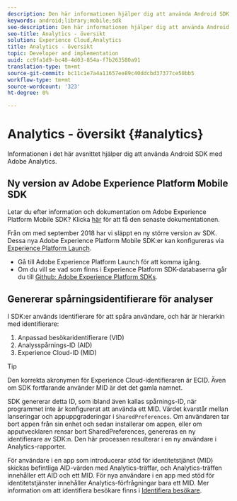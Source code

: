 ```yaml
---
description: Den här informationen hjälper dig att använda Android SDK med Adobe Analytics.
keywords: android;library;mobile;sdk
seo-description: Den här informationen hjälper dig att använda Android SDK med Adobe Analytics.
seo-title: Analytics - översikt
solution: Experience Cloud,Analytics
title: Analytics - översikt
topic: Developer and implementation
uuid: cc9fa1d9-bc48-4d03-854a-f7b263580a91
translation-type: tm+mt
source-git-commit: bc11c1e7a4a11657ee89c40ddcbd37377ce50bb5
workflow-type: tm+mt
source-wordcount: '323'
ht-degree: 0%

---
```



# Analytics - översikt {#analytics}

Informationen i det här avsnittet hjälper dig att använda Android SDK med Adobe Analytics.

## Ny version av Adobe Experience Platform Mobile SDK

Letar du efter information och dokumentation om Adobe Experience Platform Mobile SDK? Klicka [här](https://aep-sdks.gitbook.io/docs/) för att få den senaste dokumentationen.

Från om med september 2018 har vi släppt en ny större version av SDK. Dessa nya Adobe Experience Platform Mobile SDK:er kan konfigureras via [Experience Platform Launch](https://www.adobe.com/experience-platform/launch.html).

* Gå till Adobe Experience Platform Launch för att komma igång.
* Om du vill se vad som finns i Experience Platform SDK-databaserna går du till [Github: Adobe Experience Platform SDKs](https://github.com/Adobe-Marketing-Cloud/acp-sdks).

## Genererar spårningsidentifierare för analyser

I SDK:er används identifierare för att spåra användare, och här är hierarkin med identifierare:

1. Anpassad besökaridentifierare (VID)
1. Analysspårnings-ID (AID)
1. Experience Cloud-ID (MID)

>[!TIP]
>
>Den korrekta akronymen för Experience Cloud-identifieraren är ECID. Även om SDK fortfarande använder MID är det det gamla namnet.

SDK genererar detta ID, som ibland även kallas spårnings-ID, när programmet inte är konfigurerat att använda ett MID. Värdet kvarstår mellan lanseringar och appuppgraderingar i `SharedPreferences`. Om användaren tar bort appen från sin enhet och sedan installerar om appen, eller om apputvecklaren rensar bort SharedPreferences, genereras en ny identifierare av SDK:n. Den här processen resulterar i en ny användare i Analytics-rapporter.

För användare i en app som introducerar stöd för identitetstjänst (MID) skickas befintliga AID-värden med Analytics-träffar, och Analytics-träffen innehåller ett AID och ett MID. För nya användare i en app med stöd för identitetstjänster innehåller Analytics-förfrågningar bara ett MID. Mer information om att identifiera besökare finns i [Identifiera besökare](https://docs.adobe.com/content/help/en/analytics/export/analytics-data-feed/data-feed-contents/datafeeds-visid.html).
